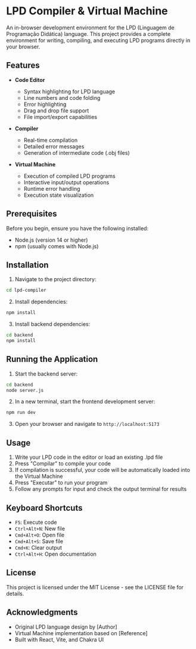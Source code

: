 # LPD Compiler & Virtual Machine

An in-browser development environment for the LPD (Linguagem de Programação Didática) language. This project provides a complete environment for writing, compiling, and executing LPD programs directly in your browser.

## Features

- **Code Editor**
  - Syntax highlighting for LPD language
  - Line numbers and code folding
  - Error highlighting
  - Drag and drop file support
  - File import/export capabilities

- **Compiler**
  - Real-time compilation
  - Detailed error messages
  - Generation of intermediate code (.obj files)

- **Virtual Machine**
  - Execution of compiled LPD programs
  - Interactive input/output operations
  - Runtime error handling
  - Execution state visualization

## Prerequisites

Before you begin, ensure you have the following installed:
- Node.js (version 14 or higher)
- npm (usually comes with Node.js)

## Installation

1. Navigate to the project directory:
```bash
cd lpd-compiler
```

2. Install dependencies:
```bash
npm install
```

3. Install backend dependencies:
```bash
cd backend
npm install
```

## Running the Application

1. Start the backend server:
```bash
cd backend
node server.js
```

2. In a new terminal, start the frontend development server:
```bash
npm run dev
```

3. Open your browser and navigate to `http://localhost:5173`

## Usage

1. Write your LPD code in the editor or load an existing .lpd file
2. Press "Compilar" to compile your code
3. If compilation is successful, your code will be automatically loaded into the Virtual Machine
4. Press "Executar" to run your program
5. Follow any prompts for input and check the output terminal for results

## Keyboard Shortcuts

- `F5`: Execute code
- `Ctrl+Alt+N`: New file
- `Cmd+Alt+O`: Open file
- `Cmd+Alt+S`: Save file
- `Cmd+K`: Clear output
- `Ctrl+Alt+H`: Open documentation

## License

This project is licensed under the MIT License - see the LICENSE file for details.

## Acknowledgments

- Original LPD language design by [Author]
- Virtual Machine implementation based on [Reference]
- Built with React, Vite, and Chakra UI
